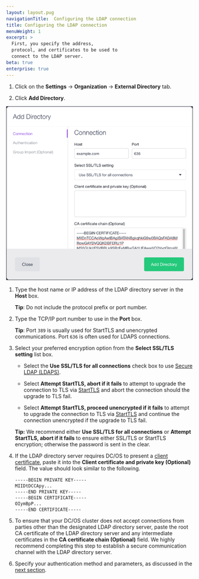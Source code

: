 ```yaml
---
layout: layout.pug
navigationTitle:  Configuring the LDAP connection
title: Configuring the LDAP connection
menuWeight: 1
excerpt: >
  First, you specify the address,
  protocol, and certificates to be used to
  connect to the LDAP server.
beta: true
enterprise: true
---
```



1.  Click on the **Settings** -> **Organization** -> **External Directory** tab.

1.  Click **Add Directory**.

   ![Add Directory dialog](../img/ldap-add-dir-conn.png)
 
1.  Type the host name or IP address of the LDAP directory server in the **Host** box. 

    **Tip**: Do not include the protocol prefix or port number. 

1.  Type the TCP/IP port number to use in the **Port** box. 

    **Tip**: Port `389` is usually used for StartTLS and unencrypted communications. Port `636` is often used for LDAPS connections.

1. Select your preferred encryption option from the **Select SSL/TLS setting** list box. 

    * Select the **Use SSL/TLS for all connections** check box to use [Secure LDAP (LDAPS)](http://social.technet.microsoft.com/wiki/contents/articles/2980.ldap-over-ssl-ldaps-certificate.aspx). 

    * Select **Attempt StartTLS, abort if it fails** to attempt to upgrade the connection to TLS via [StartTLS](https://tools.ietf.org/html/rfc2830) and abort the connection should the upgrade to TLS fail.

    * Select **Attempt StartTLS, proceed unencrypted if it fails** to attempt to upgrade the connection to TLS via [StartTLS](https://tools.ietf.org/html/rfc2830) and continue the connection unencrypted if the upgrade to TLS fail.

    **Tip:** We recommend either **Use SSL/TLS for all connections** or **Attempt StartTLS, abort if it fails** to ensure either SSL/TLS or StartTLS encryption; otherwise the password is sent in the clear.
    
1. If the LDAP directory server requires DC/OS to present a [client certificate](https://tools.ietf.org/html/rfc5246#section-7.4.6), paste it into the **Client certificate and private key (Optional)** field. The value should look similar to the following.

    ```
    -----BEGIN PRIVATE KEY-----
    MIIDtDCCApy...
    -----END PRIVATE KEY-----
    -----BEGIN CERTIFICATE-----
    OIymBpP...
    -----END CERTIFICATE-----
    ```

1. To ensure that your DC/OS cluster does not accept connections from parties other than the designated LDAP directory server, paste the root CA certificate of the LDAP directory server and any intermediate certificates in the **CA certificate chain (Optional)** field. We highly recommend completing this step to establish a secure communication channel with the LDAP directory server.

1.  Specify your authentication method and parameters, as discussed in the [next section](/1.8/administration/id-and-access-mgt/ldap/ldap-auth/).
